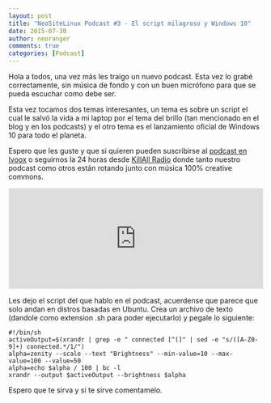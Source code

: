 ```yaml
---
layout: post
title: "NeoSiteLinux Podcast #3 - El script milagroso y Windows 10"
date: 2015-07-30
author: neoranger
comments: true
categories: [Podcast]
---
```

Hola a todos, una vez más les traigo un nuevo podcast. Esta vez lo grabé correctamente, sin música de fondo y con un buen micrófono para que se pueda escuchar como debe ser.

Esta vez tocamos dos temas interesantes, un tema es sobre un script el cual le salvó la vida a mi laptop por el tema del brillo (tan mencionado en el blog y en los podcasts) y el otro tema es el lanzamiento oficial de Windows 10 para todo el planeta.

Espero que les guste y que si quieren pueden suscribirse al <a href="http://www.ivoox.com/podcast-neositelinux-podcast_sq_f1169111_1.html">podcast en Ivoox</a> o seguirnos la 24 horas desde <a href="http://killallradio.tk">KillAll Radio</a> donde tanto nuestro podcast como otros están rotando junto con música 100% creative commons.

<iframe id='audio_5609071' frameborder='0' allowfullscreen='' scrolling='no' height='200' style='border:1px solid #EEE; box-sizing:border-box; width:100%;' src="https://ar.ivoox.com/es/player_ej_5609071_4_1.html?c1=ff6600"></iframe>

Les dejo el script del que hablo en el podcast, acuerdense que parece que solo andan en distros basadas en Ubuntu. Crea un archivo de texto (dandole como extension .sh para poder ejecutarlo) y pegale lo siguiente:
```
#!/bin/sh
activeOutput=$(xrandr | grep -e " connected [^(]" | sed -e "s/([A-Z0-9]+) connected.*/1/")
alpha=zenity --scale --text "Brightness" --min-value=10 --max-value=100 --value=50
alpha=echo $alpha / 100 | bc -l
xrandr --output $activeOutput --brightness $alpha
```

Espero que te sirva y si te sirve comentamelo.
